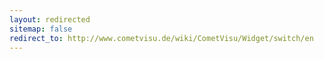 ```yaml
---
layout: redirected
sitemap: false
redirect_to: http://www.cometvisu.de/wiki/CometVisu/Widget/switch/en
---
```


